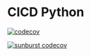 # CICD Python

[![codecov](https://codecov.io/github/elioetibr/cicd-python/graph/badge.svg?token=Y8VV84CONA)](https://codecov.io/github/elioetibr/cicd-python)
<p>
  <a href="https://codecov.io/github/elioetibr/cicd-python" > 
   <img src="https://codecov.io/github/elioetibr/cicd-python/graphs/sunburst.svg?token=Y8VV84CONA" alt="sunburst codecov"/> 
  </a>
</p>
